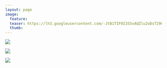 ```yaml
---
layout: page
image:
  feature:
  teaser: https://lh3.googleusercontent.com/-JtB1TIF0I3SSvAQZlu2oDsT29GBpuEZIFXfPLnHH_c=w245
  thumb:
---
```


[![](https://lh3.googleusercontent.com/cPg5LEbig3kkpigrfw1Fs0xhURx3NJVPY_05Gt3Fzyo=w800)](https://lh3.googleusercontent.com/cPg5LEbig3kkpigrfw1Fs0xhURx3NJVPY_05Gt3Fzyo=s0)

[![](https://dl.dropboxusercontent.com/sh/ea1wtnz7z734o12/AAAFxuntm1Krk_5JLqG_UjMZa/luontokuvat/syksy/2/DSC14645-800px.jpg)](https://dl.dropboxusercontent.com/sh/ea1wtnz7z734o12/AADQaijubN1tK2hG18l-ANZxa/luontokuvat/syksy/2/DSC14645.jpg)

[![](https://dl.dropboxusercontent.com/sh/ea1wtnz7z734o12/AAD_-cZIE7BkdfScJ0Qlf4G9a/luontokuvat/syksy/2/DSC14650-800px.jpg)](https://dl.dropboxusercontent.com/sh/ea1wtnz7z734o12/AABfeHPhEhMtaleIfpuglL4Ha/luontokuvat/syksy/2/DSC14650.jpg)